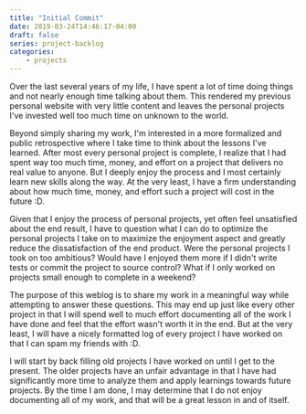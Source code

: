 ```yaml
---
title: "Initial Commit"
date: 2019-03-24T14:46:17-04:00
draft: false
series: project-backlog
categories:
    - projects
---
```


Over the last several years of my life, I have spent a lot of time doing things and not nearly enough time talking
about them. This rendered my previous personal website with very little content and leaves the personal
projects I've invested well too much time on unknown to the world.

Beyond simply sharing my work, I'm interested in a more formalized and public retrospective where I take time to think
about the lessons I've learned. After most every personal project is complete, I realize that I had spent way too much
time, money, and effort on a project that delivers no real value to anyone. But I deeply enjoy the process and I 
most certainly learn new skills along the way. At the very least, I have a firm understanding about how much time,
money, and effort such a project will cost in the future :D.

Given that I enjoy the process of personal projects, yet often feel unsatisfied about the end result, I have to
question what I can do to optimize the personal projects I take on to maximize the enjoyment aspect and greatly
reduce the dissatisfaction of the end product. Were the personal projects I took on too ambitious? Would have I enjoyed
them more if I didn't write tests or commit the project to source control? What if I only worked on projects small
enough to complete in a weekend?

The purpose of this weblog is to share my work in a meaningful way while attempting to answer these questions. This may
end up just like every other project in that I will spend well to much effort documenting all of the work I have done
and feel that the effort wasn't worth it in the end. But at the very least, I will have a nicely formatted log of
every project I have worked on that I can spam my friends with :D.

I will start by back filling old projects I have worked on until I get to the present. The older projects have an
unfair advantage in that I have had significantly more time to analyze them and apply learnings towards future
projects. By the time I am done, I may determine that I do not enjoy documenting all of my work, and that will be a
great lesson in and of itself.
